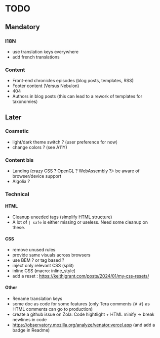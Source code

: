 # TODO

## Mandatory

### I18N

- use translation keys everywhere
- add french translations

### Content

- Front-end chronicles episodes (blog posts, templates, RSS)
- Footer content (Versus Nebulon)
- 404
- Authors in blog posts (this can lead to a rework of templates for taxonomies)

## Later

### Cosmetic

- light/dark theme switch ? (user preference for now)
- change colors ? (see A11Y)

### Content bis

- Landing (crazy CSS ? OpenGL ? WebAssembly ?): be aware of browser/device support
- Algolia ?

### Technical

#### HTML

- Cleanup uneeded tags (simplify HTML structure)
- A lot of `| safe` is either missing or useless. Need some cleanup on these.

#### CSS

- remove unused rules
- provide same visuals across browsers
- use BEM ? or tag based ?
- inject only relevant CSS (split)
- inline CSS (macro: inline_style)
- add a reset : <https://keithjgrant.com/posts/2024/01/my-css-resets/>

#### Other

- Rename translation keys
- some doc as code for some features (only Tera comments `{# #}` as HTML comments can go to production)
- create a github issue on Zola: Code hightlight + HTML minify => break newlines in code
- <https://observatory.mozilla.org/analyze/venator.vercel.app> (and add a badge in Readme)

